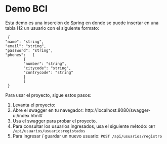 # Demo BCI

Esta demo es una inserción de Spring en donde se puede insertar en una tabla H2 un usuario con el siguiente formato:

     { 
    "name": "string", 
    "email": "string", 
    "password": "string", 
    "phones": 	[
		    { 
		    "number": "string", 
		    "citycode": "string", 
		    "contrycode": "string" 
		    }
      		] 
     }

Para usar el proyecto, sigue estos pasos:
1.  Levanta el proyecto:
2.  Abre el swagger en tu navegador:
	http://localhost:8080/swagger-ui/index.html#
3.  Usa el swagger para probar el proyecto.
4.  Para consultar los usuarios ingresados, usa el siguiente método: `GET /api/usuarios/usuariosregistados`
5. Para ingresar / guardar un nuevo usuario: `POST /api/usuarios/registro`
